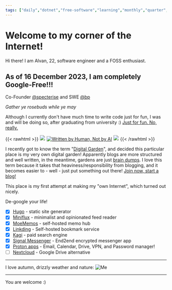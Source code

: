 ```yaml
---
tags: ["daily","dotnet","free-software","learning","monthly","quarter","rant","tutorial","update","weekly"]
---
```


# Welcome to my corner of the Internet!

Hi there! I am Alvan, 22, software engineer and a FOSS enthusiast.

## As of 16 December 2023, I am completely Google-Free!!!

Co-Founder [@specterise](https://specterise.com) and SWE [@bp](https://bp.com)

_Gather ye rosebuds while ye may_

Although I currently don't have much time to write code just for fun, I was and will be doing so, after graduating from university :) [Just for fun. No, really.](https://justforfunnoreally.dev/)

{{< rawhtml >}}
<a href="https://yesterweb.org/no-to-web3/" target="_blank"><img style="border:1px solid white;" src="https://auzziejay.com/images/noweb32.gif"></a>
<a href="https://notbyai.fyi"><img src="/images/badge_notbyai.png" alt="Written by Human, Not by AI"></a>
<a href="https://edleeman.co.uk/cookie-zero" target="_blank"><img style="border:1px solid white;" src="https://edleeman.co.uk/images/cookiezero.svg"></a>
{{< /rawhtml >}}

I recently got to know the term "[Digital Garden](https://maggieappleton.com/garden-history)", and decided this particular place is my very own digital garden! Apparently blogs are more structured and well written, in the meantime, gardens are just [brain dumps](https://bt.ht/dump). I love this term because it takes that heaviness/responsibility from blogging, and it becomes easier to - well - just put something out there! [Join now, start a blog!](https://manuelmoreale.com/how-to-start-a-successful-blog)

This place is my first attempt at making my "own Internet", which turned out nicely. 

De-google your life!
- [x] [Hugo](https://gohugo.io) - static site generator
- [x] [Miniflux](https://miniflux.app/) - minimalist and opinionated feed reader
- [x] [MoeMemos](https://github.com/mudkipme/MoeMemos) - self-hosted memo hub
- [x] [Linkding](https://github.com/sissbruecker/linkding) - Self-hosted bookmark service
- [x] [Kagi](https://kagi.com) - paid search engine
- [x] [Signal Messenger](https://www.signal.org/) - End2end encrypted messenger app
- [x] [Proton apps](https://proton.me/) - Email, Calendar, Drive, VPN, and Password manager!
- [ ] [Nextcloud](https://nextcloud.com/) - Google Drive alternative

___

I love autumn, drizzly weather and nature:
![Me](/images/me-yellow.jpeg "Me, smiling, because I love autumn, drizzly weather and nature")

___

You are welcome :)
